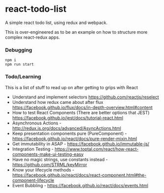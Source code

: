 # react-todo-list
A simple react todo list, using redux and webpack.

This is over-engineered as to be an example on how to structure more complex react-redux apps.

### Debugging

```
npm i
npm run start
```

### Todo/Learning
This is a list of stuff to read up on after getting to grips with React

- Understand and implement selectors https://github.com/reactjs/reselect
- Understand how redux came about after flux https://facebook.github.io/flux/docs/in-depth-overview.html#content
- How to test React Components (There are better options that JEST) https://facebook.github.io/jest/docs/tutorial-react.html
- Asynchronous Actions - http://redux.js.org/docs/advanced/AsyncActions.html
- Keep presentation components pure (PureComponent) - https://facebook.github.io/react/docs/pure-render-mixin.html
- Get immutability in ASAP - https://facebook.github.io/immutable-js/
- Integration Testing - https://www.toptal.com/react/how-react-components-make-ui-testing-easy
- Have no magic strings, use constants instead - https://github.com/STRML/keyMirror
- Know your lifecycle methods - https://facebook.github.io/react/docs/react-component.html#the-component-lifecycle
- Event Bubbling - https://facebook.github.io/react/docs/events.html
